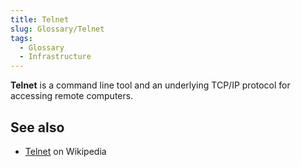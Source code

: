 ```yaml
---
title: Telnet
slug: Glossary/Telnet
tags:
  - Glossary
  - Infrastructure
---
```

**Telnet** is a command line tool and an underlying TCP/IP protocol for accessing remote computers.

## See also

- [Telnet](https://en.wikipedia.org/wiki/Telnet) on Wikipedia
